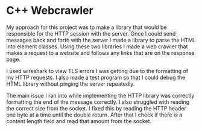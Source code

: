 # C++ Webcrawler


My approach for this project was to make a library that would be responsible for the HTTP session with the server.
Once I could send messages back and forth with the server I made a library to parse the HTML into element classes.
Using these two libraries I made a web crawler that makes a request to a website and follows any links that are on the response page.

I used wireshark to view TLS errors I was getting due to the formatting of my HTTP requests. I also made a test program so
that I could debug the HTML library without pinging the server repeatedly.

The main issue I ran into while implementing the HTTP library was correctly formatting the end of the message correctly.
I also struggled with reading the correct size from the socket. I fixed this by reading the HTTP header one byte at a time until
the double return. After that I check if there is a content length field and read that amount from the socket.